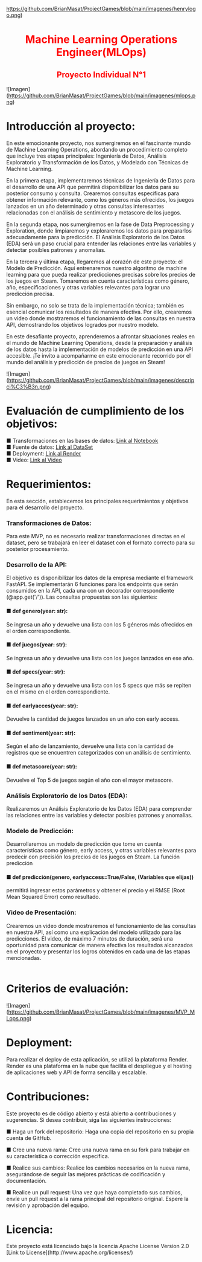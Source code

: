 <span>https://github.com/BrianMasat/ProjectGames/blob/main/imagenes/henrylogo.png</span><span>)</span>
<h1 style="color:red"><center> Machine Learning Operations Engineer(MLOps)</center></h1>
<h2 style="color:red"><center> Proyecto Individual N°1</center></h2>

<span>![</span><span>Imagen</span><span>]</span><span>(</span><span>https://github.com/BrianMasat/ProjectGames/blob/main/imagenes/mlops.png</span><span>)</span>

<h1>Introducción al proyecto:</h1>

En este emocionante proyecto, nos sumergiremos en el fascinante mundo de Machine Learning Operations, abordando un procedimiento completo que incluye tres etapas principales: Ingeniería de Datos, Análisis Exploratorio y Transformación de los Datos, y Modelado con Técnicas de Machine Learning.

En la primera etapa, implementaremos técnicas de Ingeniería de Datos para el desarrollo de una API que permitirá disponibilizar los datos para su posterior consumo y consulta. Crearemos consultas específicas para obtener información relevante, como los géneros más ofrecidos, los juegos lanzados en un año determinado y otras consultas interesantes relacionadas con el análisis de sentimiento y metascore de los juegos.

En la segunda etapa, nos sumergiremos en la fase de Data Preprocessing y Exploration, donde limpiaremos y exploraremos los datos para prepararlos adecuadamente para la predicción. El Análisis Exploratorio de los Datos (EDA) será un paso crucial para entender las relaciones entre las variables y detectar posibles patrones y anomalías.

En la tercera y última etapa, llegaremos al corazón de este proyecto: el Modelo de Predicción. Aquí entrenaremos nuestro algoritmo de machine learning para que pueda realizar predicciones precisas sobre los precios de los juegos en Steam. Tomaremos en cuenta características como género, año, especificaciones y otras variables relevantes para lograr una predicción precisa.

Sin embargo, no solo se trata de la implementación técnica; también es esencial comunicar los resultados de manera efectiva. Por ello, crearemos un video donde mostraremos el funcionamiento de las consultas en nuestra API, demostrando los objetivos logrados por nuestro modelo.

En este desafiante proyecto, aprenderemos a afrontar situaciones reales en el mundo de Machine Learning Operations, desde la preparación y análisis de los datos hasta la implementación de modelos de predicción en una API accesible. ¡Te invito a acompañarme en este emocionante recorrido por el mundo del análisis y predicción de precios de juegos en Steam!


<span>![</span><span>Imagen</span><span>]</span><span>(</span><span>https://github.com/BrianMasat/ProjectGames/blob/main/imagenes/descripci%C3%B3n.png</span><span>)</span>


<h1>Evaluación de cumplimiento de los objetivos:</h1>

 ■ Transformaciones en las bases de datos: [Link al Notebook](https://github.com/BrianMasat/ProjectGames/blob/main/EDA_MLOps.ipynb)<br>
 ■ Fuente de datos: [Link al DataSet](https://github.com/BrianMasat/ProjectGames/blob/main/steam_games.json) <br>
 ■ Deployment: [Link al Render](https://projectgames-dataengineering.onrender.com) <br>
 ■ Video: [Link al Video]() <br>


<h1>Requerimientos:</h1>
En esta sección, establecemos los principales requerimientos y objetivos para el desarrollo del proyecto.

<h3>Transformaciones de Datos:</h3>
Para este MVP, no es necesario realizar transformaciones directas en el dataset, pero se trabajará en leer el dataset con el formato correcto para su posterior procesamiento.

<h3>Desarrollo de la API:</h3>
El objetivo es disponibilizar los datos de la empresa mediante el framework FastAPI. Se implementarán 6 funciones para los endpoints que serán consumidos en la API, cada una con un decorador correspondiente (@app.get('/')). Las consultas propuestas son las siguientes:

<h4>■  def genero(year: str):</h4> Se ingresa un año y devuelve una lista con los 5 géneros más ofrecidos en el orden correspondiente.

<h4>■ def juegos(year: str):</h4> Se ingresa un año y devuelve una lista con los juegos lanzados en ese año.

<h4>■ def specs(year: str):</h4> Se ingresa un año y devuelve una lista con los 5 specs que más se repiten en el mismo en el orden correspondiente.

<h4>■ def earlyacces(year: str):</h4> Devuelve la cantidad de juegos lanzados en un año con early access.

<h4>■ def sentiment(year: str):</h4> Según el año de lanzamiento, devuelve una lista con la cantidad de registros que se encuentren categorizados con un análisis de sentimiento.

<h4>■ def metascore(year: str):</h4> Devuelve el Top 5 de juegos según el año con el mayor metascore.

<h3>Análisis Exploratorio de los Datos (EDA):</h3>
Realizaremos un Análisis Exploratorio de los Datos (EDA) para comprender las relaciones entre las variables y detectar posibles patrones y anomalías.

<h3>Modelo de Predicción:</h3>
Desarrollaremos un modelo de predicción que tome en cuenta características como género, early access, y otras variables relevantes para predecir con precisión los precios de los juegos en Steam. La función predicción
<h4>■ def predicción(genero, earlyaccess=True/False, (Variables que elijas))</h4> permitirá ingresar estos parámetros y obtener el precio y el RMSE (Root Mean Squared Error) como resultado.

<h3>Video de Presentación:</h3>
Crearemos un video donde mostraremos el funcionamiento de las consultas en nuestra API, así como una explicación del modelo utilizado para las predicciones. El video, de máximo 7 minutos de duración, será una oportunidad para comunicar de manera efectiva los resultados alcanzados en el proyecto y presentar los logros obtenidos en cada una de las etapas mencionadas. <br> <br>

<h1>Criterios de evaluación:</h1>

<span>![</span><span>Imagen</span><span>]</span><span>(</span><span>https://github.com/BrianMasat/ProjectGames/blob/main/imagenes/MVP_MLops.png</span><span>)</span>

 <h1>Deployment:</h1> 
 Para realizar el deploy de esta aplicación, se utilizó la plataforma Render. Render es una plataforma en la nube que facilita el despliegue y el hosting de aplicaciones web y API de forma sencilla y escalable.


<h1>Contribuciones:</h1>

Este proyecto es de código abierto y está abierto a contribuciones y sugerencias. Si desea contribuir, siga las siguientes instrucciones:

■ Haga un fork del repositorio: Haga una copia del repositorio en su propia cuenta de GitHub.

■ Cree una nueva rama: Cree una nueva rama en su fork para trabajar en su característica o corrección específica.

■ Realice sus cambios: Realice los cambios necesarios en la nueva rama, asegurándose de seguir las mejores prácticas de codificación y documentación.

■ Realice un pull request: Una vez que haya completado sus cambios, envíe un pull request a la rama principal del repositorio original. Espere la revisión y aprobación del equipo.

<h1>Licencia:</h1>
Este proyecto está licenciado bajo la licencia Apache License Version 2.0 [Link to License](http://www.apache.org/licenses/)